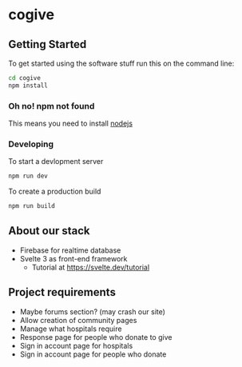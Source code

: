 # cogive
## Getting Started
To get started using the software stuff run this on the command line:
```sh
cd cogive
npm install
```

### Oh no! npm not found
This means you need to install [nodejs](https://nodejs.org)

### Developing
To start a devlopment server
```sh
npm run dev
```

To create a production build
```sh
npm run build
```

## About our stack
* Firebase for realtime database
* Svelte 3 as front-end framework
  * Tutorial at https://svelte.dev/tutorial

## Project requirements
 - Maybe forums section? (may crash our site)
 - Allow creation of community pages
 - Manage what hospitals require
 - Response page for people who donate to give
 - Sign in account page for hospitals
 - Sign in account page for people who donate
